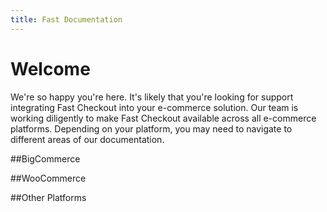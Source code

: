 ```yaml
---
title: Fast Documentation
---
```


# Welcome

We're so happy you're here. It's likely that you're looking for support integrating Fast Checkout into your e-commerce solution. Our team is working diligently to make Fast Checkout available across all e-commerce platforms. Depending on your platform, you may need to navigate to different areas of our documentation. 

##BigCommerce


##WooCommerce


##Other Platforms
